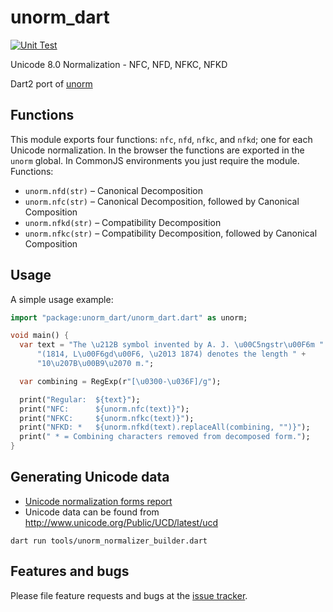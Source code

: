 # unorm_dart

[![Unit Test](https://github.com/yshrsmz/unorm-dart/actions/workflows/pull_request.yml/badge.svg)](https://github.com/yshrsmz/unorm-dart/actions/workflows/pull_request.yml)

Unicode 8.0 Normalization - NFC, NFD, NFKC, NFKD

Dart2 port of [unorm](https://github.com/walling/unorm)

## Functions

This module exports four functions: `nfc`, `nfd`, `nfkc`, and `nfkd`; one for each Unicode normalization. In the browser the functions are exported in the `unorm` global. In CommonJS environments you just require the module. Functions:

- `unorm.nfd(str)` – Canonical Decomposition
- `unorm.nfc(str)` – Canonical Decomposition, followed by Canonical Composition
- `unorm.nfkd(str)` – Compatibility Decomposition
- `unorm.nfkc(str)` – Compatibility Decomposition, followed by Canonical Composition

## Usage

A simple usage example:

```dart
import "package:unorm_dart/unorm_dart.dart" as unorm;

void main() {
  var text = "The \u212B symbol invented by A. J. \u00C5ngstr\u00F6m " +
      "(1814, L\u00F6gd\u00F6, \u2013 1874) denotes the length " +
      "10\u207B\u00B9\u2070 m.";

  var combining = RegExp(r"[\u0300-\u036F]/g");

  print("Regular:  ${text}");
  print("NFC:      ${unorm.nfc(text)}");
  print("NFKC:     ${unorm.nfkc(text)}");
  print("NFKD: *   ${unorm.nfkd(text).replaceAll(combining, "")}");
  print(" * = Combining characters removed from decomposed form.");
}
```

## Generating Unicode data

- [Unicode normalization forms report](http://www.unicode.org/reports/tr15/)
- Unicode data can be found from http://www.unicode.org/Public/UCD/latest/ucd

```shell
dart run tools/unorm_normalizer_builder.dart
```


## Features and bugs

Please file feature requests and bugs at the [issue tracker](https://github.com/yshrsmz/unorm-dart).
